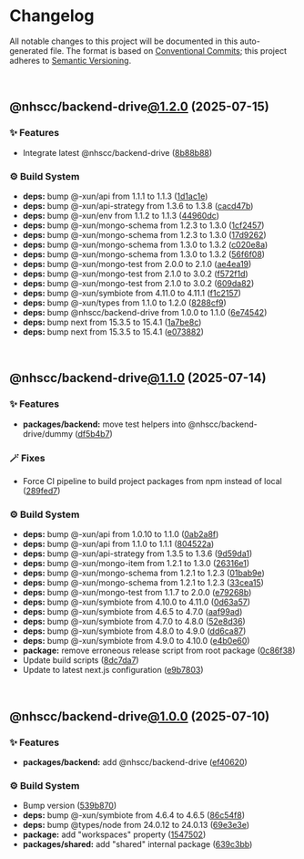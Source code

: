 # Changelog

All notable changes to this project will be documented in this auto-generated
file. The format is based on [Conventional Commits][1];
this project adheres to [Semantic Versioning][2].

<br />

## @nhscc/backend-drive[@1.2.0][3] (2025-07-15)

### ✨ Features

- Integrate latest @nhscc/backend-drive ([8b88b88][4])

### ⚙️ Build System

- **deps:** bump @-xun/api from 1.1.1 to 1.1.3 ([1d1ac1e][5])
- **deps:** bump @-xun/api-strategy from 1.3.6 to 1.3.8 ([cacd47b][6])
- **deps:** bump @-xun/env from 1.1.2 to 1.1.3 ([44960dc][7])
- **deps:** bump @-xun/mongo-schema from 1.2.3 to 1.3.0 ([1cf2457][8])
- **deps:** bump @-xun/mongo-schema from 1.2.3 to 1.3.0 ([17d9262][9])
- **deps:** bump @-xun/mongo-schema from 1.3.0 to 1.3.2 ([c020e8a][10])
- **deps:** bump @-xun/mongo-schema from 1.3.0 to 1.3.2 ([56f6f08][11])
- **deps:** bump @-xun/mongo-test from 2.0.0 to 2.1.0 ([ae4ea19][12])
- **deps:** bump @-xun/mongo-test from 2.1.0 to 3.0.2 ([f572f1d][13])
- **deps:** bump @-xun/mongo-test from 2.1.0 to 3.0.2 ([609da82][14])
- **deps:** bump @-xun/symbiote from 4.11.0 to 4.11.1 ([f1c2157][15])
- **deps:** bump @-xun/types from 1.1.0 to 1.2.0 ([8288cf9][16])
- **deps:** bump @nhscc/backend-drive from 1.0.0 to 1.1.0 ([6e74542][17])
- **deps:** bump next from 15.3.5 to 15.4.1 ([1a7be8c][18])
- **deps:** bump next from 15.3.5 to 15.4.1 ([e073882][19])

<br />

## @nhscc/backend-drive[@1.1.0][20] (2025-07-14)

### ✨ Features

- **packages/backend:** move test helpers into @nhscc/backend-drive/dummy ([df5b4b7][21])

### 🪄 Fixes

- Force CI pipeline to build project packages from npm instead of local ([289fed7][22])

### ⚙️ Build System

- **deps:** bump @-xun/api from 1.0.10 to 1.1.0 ([0ab2a8f][23])
- **deps:** bump @-xun/api from 1.1.0 to 1.1.1 ([804522a][24])
- **deps:** bump @-xun/api-strategy from 1.3.5 to 1.3.6 ([9d59da1][25])
- **deps:** bump @-xun/mongo-item from 1.2.1 to 1.3.0 ([26316e1][26])
- **deps:** bump @-xun/mongo-schema from 1.2.1 to 1.2.3 ([01bab9e][27])
- **deps:** bump @-xun/mongo-schema from 1.2.1 to 1.2.3 ([33cea15][28])
- **deps:** bump @-xun/mongo-test from 1.1.7 to 2.0.0 ([e79268b][29])
- **deps:** bump @-xun/symbiote from 4.10.0 to 4.11.0 ([0d63a57][30])
- **deps:** bump @-xun/symbiote from 4.6.5 to 4.7.0 ([aaf99ad][31])
- **deps:** bump @-xun/symbiote from 4.7.0 to 4.8.0 ([52e8d36][32])
- **deps:** bump @-xun/symbiote from 4.8.0 to 4.9.0 ([dd6ca87][33])
- **deps:** bump @-xun/symbiote from 4.9.0 to 4.10.0 ([e4b0e60][34])
- **package:** remove erroneous release script from root package ([0c86f38][35])
- Update build scripts ([8dc7da7][36])
- Update to latest next.js configuration ([e9b7803][37])

<br />

## @nhscc/backend-drive[@1.0.0][38] (2025-07-10)

### ✨ Features

- **packages/backend:** add @nhscc/backend-drive ([ef40620][39])

### ⚙️ Build System

- Bump version ([539b870][40])
- **deps:** bump @-xun/symbiote from 4.6.4 to 4.6.5 ([86c54f8][41])
- **deps:** bump @types/node from 24.0.12 to 24.0.13 ([69e3e3e][42])
- **package:** add "workspaces" property ([1547502][43])
- **packages/shared:** add "shared" internal package ([639c3bb][44])

[1]: https://conventionalcommits.org
[2]: https://semver.org
[3]: https://github.com/nhscc/drive.api.hscc.bdpa.org/compare/@nhscc/backend-drive@1.1.0...@nhscc/backend-drive@1.2.0
[4]: https://github.com/nhscc/drive.api.hscc.bdpa.org/commit/8b88b88b98273e16e6d084d9ee6ed2e818abdf45
[5]: https://github.com/nhscc/drive.api.hscc.bdpa.org/commit/1d1ac1efecda6e5c4f38fcccbe11429070293ad3
[6]: https://github.com/nhscc/drive.api.hscc.bdpa.org/commit/cacd47b9537f4ae3984ce83994d8eb32cad19542
[7]: https://github.com/nhscc/drive.api.hscc.bdpa.org/commit/44960dce3ae74ef43bece28ac811599414c54abe
[8]: https://github.com/nhscc/drive.api.hscc.bdpa.org/commit/1cf24571eec7e1f5b226af989e1d71e43b38e74c
[9]: https://github.com/nhscc/drive.api.hscc.bdpa.org/commit/17d9262e4bb4ed48b46ae56c4bd7df81f3ede2ce
[10]: https://github.com/nhscc/drive.api.hscc.bdpa.org/commit/c020e8a3ef0e963641e17bd2f422c6cc87290f78
[11]: https://github.com/nhscc/drive.api.hscc.bdpa.org/commit/56f6f08784ca8e0233d940e96b026d7d646d0349
[12]: https://github.com/nhscc/drive.api.hscc.bdpa.org/commit/ae4ea19bbf479fa282b3d19cd10f2d1e875471fc
[13]: https://github.com/nhscc/drive.api.hscc.bdpa.org/commit/f572f1dfa3d46ed4d186ff2fb2cd422ccc617e24
[14]: https://github.com/nhscc/drive.api.hscc.bdpa.org/commit/609da823f1d525d3bc3a88f3450a43f1592701d2
[15]: https://github.com/nhscc/drive.api.hscc.bdpa.org/commit/f1c2157a4ce12f37b9722e8d4626d86f8c36cc6f
[16]: https://github.com/nhscc/drive.api.hscc.bdpa.org/commit/8288cf9611e7dc2e13d3e26d96f1ee44bf96cfe1
[17]: https://github.com/nhscc/drive.api.hscc.bdpa.org/commit/6e745420c09dfd562cb81471dd47f11d4e5532cf
[18]: https://github.com/nhscc/drive.api.hscc.bdpa.org/commit/1a7be8c822f5a7d43e1afd6f85a3bdc5d6e0452d
[19]: https://github.com/nhscc/drive.api.hscc.bdpa.org/commit/e07388292bb56877f228eaa3a5afb86cbede2a89
[20]: https://github.com/nhscc/drive.api.hscc.bdpa.org/compare/@nhscc/backend-drive@1.0.0...@nhscc/backend-drive@1.1.0
[21]: https://github.com/nhscc/drive.api.hscc.bdpa.org/commit/df5b4b7c72e05ed9c30cb0da8579abce7387b8fa
[22]: https://github.com/nhscc/drive.api.hscc.bdpa.org/commit/289fed712a3f4d638e78748c56555a11c39fda62
[23]: https://github.com/nhscc/drive.api.hscc.bdpa.org/commit/0ab2a8fe6983779db05f8e9d1cbd3e7f049f83ca
[24]: https://github.com/nhscc/drive.api.hscc.bdpa.org/commit/804522a7a014b58c648b88acf2899d10a401ef9e
[25]: https://github.com/nhscc/drive.api.hscc.bdpa.org/commit/9d59da105ce1f23cd60842be587e24734ea40330
[26]: https://github.com/nhscc/drive.api.hscc.bdpa.org/commit/26316e1420a26f257c8c02a4cd18188aab45e360
[27]: https://github.com/nhscc/drive.api.hscc.bdpa.org/commit/01bab9ec6460cfeee1f89d4de43c58f718eaa636
[28]: https://github.com/nhscc/drive.api.hscc.bdpa.org/commit/33cea15a905292a276ebea62087d4742d09612fb
[29]: https://github.com/nhscc/drive.api.hscc.bdpa.org/commit/e79268b34e037734ada1b6132fd66883dd8d937d
[30]: https://github.com/nhscc/drive.api.hscc.bdpa.org/commit/0d63a5733600ee4c184139fd321356de421d8d27
[31]: https://github.com/nhscc/drive.api.hscc.bdpa.org/commit/aaf99adec74072bd6a208e2666922773d3d4181b
[32]: https://github.com/nhscc/drive.api.hscc.bdpa.org/commit/52e8d36fb126cc55938aaed91c0e3a3436e4f641
[33]: https://github.com/nhscc/drive.api.hscc.bdpa.org/commit/dd6ca87fb45a2606e67f4efa9aeed1d8b4bf5958
[34]: https://github.com/nhscc/drive.api.hscc.bdpa.org/commit/e4b0e60d1ec7664613d752eac7edcb57668e65fc
[35]: https://github.com/nhscc/drive.api.hscc.bdpa.org/commit/0c86f38158df627bc74158d4fb0f2cfec72e2188
[36]: https://github.com/nhscc/drive.api.hscc.bdpa.org/commit/8dc7da7e0c0544596bcc64a51afeecfb92631fbe
[37]: https://github.com/nhscc/drive.api.hscc.bdpa.org/commit/e9b7803bb8221c3aeab757f75e436ae025a6073d
[38]: https://github.com/nhscc/drive.api.hscc.bdpa.org/compare/@nhscc/backend-drive@0.0.0-init...@nhscc/backend-drive@1.0.0
[39]: https://github.com/nhscc/drive.api.hscc.bdpa.org/commit/ef406202189a2c9f434573250ccc40f8b56bc2b8
[40]: https://github.com/nhscc/drive.api.hscc.bdpa.org/commit/539b8704ebae43fa226331e1f54c9fb5b42af43a
[41]: https://github.com/nhscc/drive.api.hscc.bdpa.org/commit/86c54f8ae34549f628afa70af1fbb3a7a213bd43
[42]: https://github.com/nhscc/drive.api.hscc.bdpa.org/commit/69e3e3e91cc7e9575ba27fb4d4034e331f516015
[43]: https://github.com/nhscc/drive.api.hscc.bdpa.org/commit/15475024b935031fd4f235d3dc5fbc74f35af19d
[44]: https://github.com/nhscc/drive.api.hscc.bdpa.org/commit/639c3bb8f89965f9d3772cba39962d8f3660abf8

